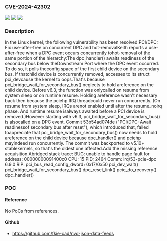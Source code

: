 ### [CVE-2024-42302](https://cve.mitre.org/cgi-bin/cvename.cgi?name=CVE-2024-42302)
![](https://img.shields.io/static/v1?label=Product&message=Linux&color=blue)
![](https://img.shields.io/static/v1?label=Version&message=d0292124bb57%3C%20c52f9e1a9eb4%20&color=brighgreen)
![](https://img.shields.io/static/v1?label=Vulnerability&message=n%2Fa&color=brighgreen)

### Description

In the Linux kernel, the following vulnerability has been resolved:PCI/DPC: Fix use-after-free on concurrent DPC and hot-removalKeith reports a use-after-free when a DPC event occurs concurrently tohot-removal of the same portion of the hierarchy:The dpc_handler() awaits readiness of the secondary bus below theDownstream Port where the DPC event occurred.  To do so, it polls theconfig space of the first child device on the secondary bus.  If thatchild device is concurrently removed, accesses to its struct pci_devcause the kernel to oops.That's because pci_bridge_wait_for_secondary_bus() neglects to hold areference on the child device.  Before v6.3, the function was onlycalled on resume from system sleep or on runtime resume.  Holding areference wasn't necessary back then because the pciehp IRQ threadcould never run concurrently.  (On resume from system sleep, IRQs arenot enabled until after the resume_noirq phase.  And runtime resume isalways awaited before a PCI device is removed.)However starting with v6.3, pci_bridge_wait_for_secondary_bus() is alsocalled on a DPC event.  Commit 53b54ad074de ("PCI/DPC: Await readinessof secondary bus after reset"), which introduced that, failed toappreciate that pci_bridge_wait_for_secondary_bus() now needs to hold areference on the child device because dpc_handler() and pciehp mayindeed run concurrently.  The commit was backported to v5.10+ stablekernels, so that's the oldest one affected.Add the missing reference acquisition.Abridged stack trace:  BUG: unable to handle page fault for address: 00000000091400c0  CPU: 15 PID: 2464 Comm: irq/53-pcie-dpc 6.9.0  RIP: pci_bus_read_config_dword+0x17/0x50  pci_dev_wait()  pci_bridge_wait_for_secondary_bus()  dpc_reset_link()  pcie_do_recovery()  dpc_handler()

### POC

#### Reference
No PoCs from references.

#### Github
- https://github.com/fkie-cad/nvd-json-data-feeds


